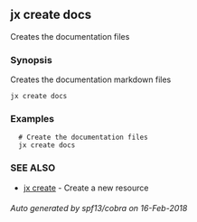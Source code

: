 ## jx create docs

Creates the documentation files

### Synopsis


Creates the documentation markdown files

```
jx create docs
```

### Examples

```
  # Create the documentation files
  jx create docs
```

### SEE ALSO
* [jx create](jx_create.md)	 - Create a new resource

###### Auto generated by spf13/cobra on 16-Feb-2018
